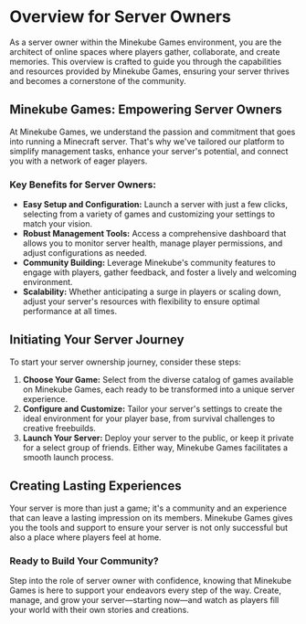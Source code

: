 # Overview for Server Owners

As a server owner within the Minekube Games environment, you are the architect of online spaces where players gather, collaborate, and create memories. This overview is crafted to guide you through the capabilities and resources provided by Minekube Games, ensuring your server thrives and becomes a cornerstone of the community.

## Minekube Games: Empowering Server Owners

At Minekube Games, we understand the passion and commitment that goes into running a Minecraft server. That's why we've tailored our platform to simplify management tasks, enhance your server's potential, and connect you with a network of eager players.

### Key Benefits for Server Owners:

- **Easy Setup and Configuration:** Launch a server with just a few clicks, selecting from a variety of games and customizing your settings to match your vision.
- **Robust Management Tools:** Access a comprehensive dashboard that allows you to monitor server health, manage player permissions, and adjust configurations as needed.
- **Community Building:** Leverage Minekube's community features to engage with players, gather feedback, and foster a lively and welcoming environment.
- **Scalability:** Whether anticipating a surge in players or scaling down, adjust your server's resources with flexibility to ensure optimal performance at all times.

## Initiating Your Server Journey

To start your server ownership journey, consider these steps:

1. **Choose Your Game:** Select from the diverse catalog of games available on Minekube Games, each ready to be transformed into a unique server experience.
2. **Configure and Customize:** Tailor your server's settings to create the ideal environment for your player base, from survival challenges to creative freebuilds.
3. **Launch Your Server:** Deploy your server to the public, or keep it private for a select group of friends. Either way, Minekube Games facilitates a smooth launch process.

## Creating Lasting Experiences

Your server is more than just a game; it's a community and an experience that can leave a lasting impression on its members. Minekube Games gives you the tools and support to ensure your server is not only successful but also a place where players feel at home.

### Ready to Build Your Community?

Step into the role of server owner with confidence, knowing that Minekube Games is here to support your endeavors every step of the way. Create, manage, and grow your server—starting now—and watch as players fill your world with their own stories and creations.
